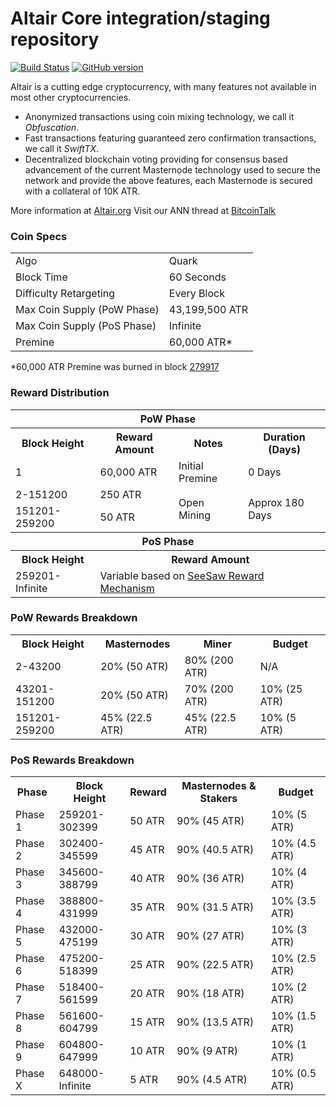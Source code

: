Altair Core integration/staging repository
=====================================

[![Build Status](https://travis-ci.org/Altair-Project/Altair.svg?branch=master)](https://travis-ci.org/Altair-Project/Altair) [![GitHub version](https://badge.fury.io/gh/Altair-Project%2FAltair.svg)](https://badge.fury.io/gh/Altair-Project%2FAltair)

Altair is a cutting edge cryptocurrency, with many features not available in most other cryptocurrencies.
- Anonymized transactions using coin mixing technology, we call it _Obfuscation_.
- Fast transactions featuring guaranteed zero confirmation transactions, we call it _SwiftTX_.
- Decentralized blockchain voting providing for consensus based advancement of the current Masternode
  technology used to secure the network and provide the above features, each Masternode is secured
  with a collateral of 10K ATR.

More information at [Altair.org](http://www.Altair.org) Visit our ANN thread at [BitcoinTalk](http://www.bitcointalk.org/index.php?topic=1262920)

### Coin Specs
<table>
<tr><td>Algo</td><td>Quark</td></tr>
<tr><td>Block Time</td><td>60 Seconds</td></tr>
<tr><td>Difficulty Retargeting</td><td>Every Block</td></tr>
<tr><td>Max Coin Supply (PoW Phase)</td><td>43,199,500 ATR</td></tr>
<tr><td>Max Coin Supply (PoS Phase)</td><td>Infinite</td></tr>
<tr><td>Premine</td><td>60,000 ATR*</td></tr>
</table>

*60,000 ATR Premine was burned in block [279917](http://www.presstab.pw/phpexplorer/Altair/block.php?blockhash=206d9cfe859798a0b0898ab00d7300be94de0f5469bb446cecb41c3e173a57e0)

### Reward Distribution

<table>
<th colspan=4>PoW Phase</th>
<tr><th>Block Height</th><th>Reward Amount</th><th>Notes</th><th>Duration (Days)</th></tr>
<tr><td>1</td><td>60,000 ATR</td><td>Initial Premine</td><td>0 Days</td></tr>
<tr><td>2-151200</td><td>250 ATR</td><td rowspan=2>Open Mining</td><td rowspan=2> Approx 180 Days</td></tr>
<tr><td>151201-259200</td><td>50 ATR</td></tr>
<tr><th colspan=4>PoS Phase</th></tr>
<tr><th>Block Height</th><th colspan=3>Reward Amount</th></tr>
<tr><td>259201-Infinite</td><td colspan=3>Variable based on <a href="https://Altair.org/knowledge-base/see-saw-rewards-mechanism/">SeeSaw Reward Mechanism</a></td></tr>
</table>

### PoW Rewards Breakdown

<table>
<th>Block Height</th><th>Masternodes</th><th>Miner</th><th>Budget</th>
<tr><td>2-43200</td><td>20% (50 ATR)</td><td>80% (200 ATR)</td><td>N/A</td></tr>
<tr><td>43201-151200</td><td>20% (50 ATR)</td><td>70% (200 ATR)</td><td>10% (25 ATR)</td></tr>
<tr><td>151201-259200</td><td>45% (22.5 ATR)</td><td>45% (22.5 ATR)</td><td>10% (5 ATR)</td></tr>
</table>

### PoS Rewards Breakdown

<table>
<th>Phase</th><th>Block Height</th><th>Reward</th><th>Masternodes & Stakers</th><th>Budget</th>
<tr><td>Phase 1</td><td>259201-302399</td><td>50 ATR</td><td>90% (45 ATR)</td><td>10% (5 ATR)</td></tr>
<tr><td>Phase 2</td><td>302400-345599</td><td>45 ATR</td><td>90% (40.5 ATR)</td><td>10% (4.5 ATR)</td></tr>
<tr><td>Phase 3</td><td>345600-388799</td><td>40 ATR</td><td>90% (36 ATR)</td><td>10% (4 ATR)</td></tr>
<tr><td>Phase 4</td><td>388800-431999</td><td>35 ATR</td><td>90% (31.5 ATR)</td><td>10% (3.5 ATR)</td></tr>
<tr><td>Phase 5</td><td>432000-475199</td><td>30 ATR</td><td>90% (27 ATR)</td><td>10% (3 ATR)</td></tr>
<tr><td>Phase 6</td><td>475200-518399</td><td>25 ATR</td><td>90% (22.5 ATR)</td><td>10% (2.5 ATR)</td></tr>
<tr><td>Phase 7</td><td>518400-561599</td><td>20 ATR</td><td>90% (18 ATR)</td><td>10% (2 ATR)</td></tr>
<tr><td>Phase 8</td><td>561600-604799</td><td>15 ATR</td><td>90% (13.5 ATR)</td><td>10% (1.5 ATR)</td></tr>
<tr><td>Phase 9</td><td>604800-647999</td><td>10 ATR</td><td>90% (9 ATR)</td><td>10% (1 ATR)</td></tr>
<tr><td>Phase X</td><td>648000-Infinite</td><td>5 ATR</td><td>90% (4.5 ATR)</td><td>10% (0.5 ATR)</td></tr>
</table>
